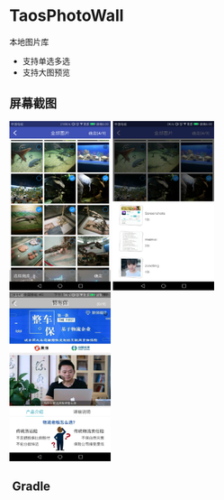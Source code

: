 # TaosPhotoWall
本地图片库
* 支持单选多选
* 支持大图预览

## 屏幕截图
<img width="180" height="300" src="https://github.com/PrinceOfAndroid/TaosPhotoWall/blob/master/screenshots/one.png"/> <img width="180" height="300" src="https://github.com/PrinceOfAndroid/TaosPhotoWall/blob/master/screenshots/two.png"/>  <img width="180" height="300" src="https://github.com/PrinceOfAndroid/TaosPhotoWall/blob/master/screenshots/three.png"/>

##  Gradle
